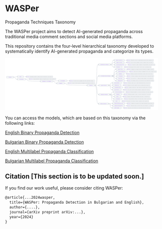 # WASPer
Propaganda Techniques Taxonomy

The WASPer project aims to detect AI-generated propaganda across traditional media comment sections and social media platforms.

This repository contains the four-level hierarchical taxonomy developed to systematically identify AI-generated propaganda and categorize its types.

![Alt text](WASPer_taxonomy.png?raw=true)

You can access the models, which are based on this taxonomy via the following links:

[English Binary Propaganda Detection](https://huggingface.co/identrics/EN_propaganda_detector)

[Bulgarian Binary Propaganda Detection](https://huggingface.co/identrics/BG_propaganda_detector)

[English Multilabel Propaganda Classification](https://huggingface.co/identrics/EN_propaganda_classifier)

[Bulgarian Multilabel Propaganda Classification](https://huggingface.co/identrics/BG_propaganda_classifier)

## Citation \[This section is to be updated soon.\]

If you find our work useful, please consider citing WASPer:

```
@article{...2024wasper,
  title={WASPer: Propaganda Detection in Bulgarian and English}, 
  author={....},
  journal={arXiv preprint arXiv:...},
  year={2024}
}
```

